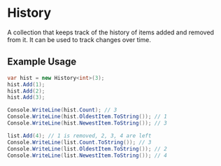 # History

A collection that keeps track of the history of items added and removed from it. It can be used to track changes over time.

## Example Usage

```csharp
var hist = new History<int>(3);
hist.Add(1);
hist.Add(2);
hist.Add(3);

Console.WriteLine(hist.Count); // 3
Console.WriteLine(hist.OldestItem.ToString()); // 1
Console.WriteLine(hist.NewestItem.ToString()); // 3

list.Add(4); // 1 is removed, 2, 3, 4 are left
Console.WriteLine(list.Count.ToString()); // 3
Console.WriteLine(list.OldestItem.ToString()); // 2
Console.WriteLine(list.NewestItem.ToString()); // 4

```

